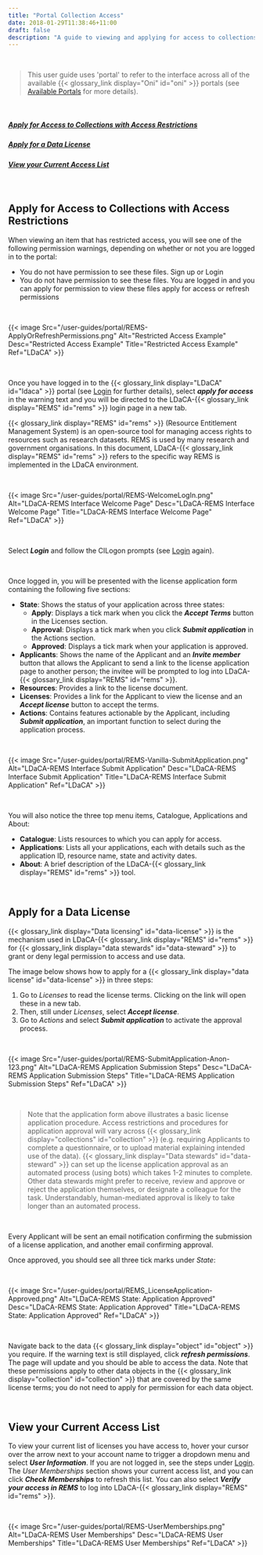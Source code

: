 ```yaml
---
title: "Portal Collection Access"
date: 2018-01-29T11:38:46+11:00
draft: false
description: "A guide to viewing and applying for access to collections in the portal."
---
```


<br>

> This user guide uses 'portal' to refer to the interface across all of the available {{< glossary_link display="Oni" id="oni" >}} portals (see [Available Portals](/resources/user-guides/portal/available-portals/) for more details).

<br>

##### [Apply for Access to Collections with Access Restrictions](#apply-for-access-to-collections-with-access-restrictions)

##### [Apply for a Data License](#apply-for-a-data-license)

##### [View your Current Access List](#view-your-current-access-list)

<br>

## Apply for Access to Collections with Access Restrictions

When viewing an item that has restricted access, you will see one of the following permission warnings, depending on whether or not you are logged in to the portal:

- You do not have permission to see these files. Sign up or Login
- You do not have permission to see these files. You are logged in and you can apply for permission to view these files apply for access or refresh permissions

<br>

{{< image Src="/user-guides/portal/REMS-ApplyOrRefreshPermissions.png" Alt="Restricted Access Example" Desc="Restricted Access Example" Title="Restricted Access Example" Ref="LDaCA" >}}

<br>

Once you have logged in to the {{< glossary_link display="LDaCA" id="ldaca" >}} portal (see [Login](/resources/user-guides/portal/login/) for further details), select **_apply for access_** in the warning text and you will be directed to the LDaCA-{{< glossary_link display="REMS" id="rems" >}} login page in a new tab.

{{< glossary_link display="REMS" id="rems" >}} (Resource Entitlement Management System) is an open-source tool for managing access rights to resources such as research datasets. REMS is used by many research and government organisations. In this document, LDaCA-{{< glossary_link display="REMS" id="rems" >}} refers to the specific way REMS is implemented in the LDaCA environment.

<br>

{{< image Src="/user-guides/portal/REMS-WelcomeLogIn.png" Alt="LDaCA-REMS Interface Welcome Page" Desc="LDaCA-REMS Interface Welcome Page" Title="LDaCA-REMS Interface Welcome Page" Ref="LDaCA" >}}

<br>

Select **_Login_** and follow the CILogon prompts (see [Login](/resources/user-guides/portal/login/) again).

<br>

Once logged in, you will be presented with the license application form containing the following five sections:

- **State**: Shows the status of your application across three states:
  - **Apply**: Displays a tick mark when you click the **_Accept Terms_** button in the Licenses section.
  - **Approval**: Displays a tick mark when you click **_Submit application_** in the Actions section.
  - **Approved**: Displays a tick mark when your application is approved.
- **Applicants**: Shows the name of the Applicant and an **_Invite member_** button that allows the Applicant to send a link to the license application page to another person; the invitee will be prompted to log into LDaCA-{{< glossary_link display="REMS" id="rems" >}}.
- **Resources**: Provides a link to the license document.
- **Licenses**: Provides a link for the Applicant to view the license and an **_Accept license_** button to accept the terms.
- **Actions**: Contains features actionable by the Applicant, including **_Submit application_**, an important function to select during the application process.

<br>

{{< image Src="/user-guides/portal/REMS-Vanilla-SubmitApplication.png" Alt="LDaCA-REMS Interface Submit Application" Desc="LDaCA-REMS Interface Submit Application" Title="LDaCA-REMS Interface Submit Application" Ref="LDaCA" >}}

<br>

You will also notice the three top menu items, Catalogue, Applications and About:

- **Catalogue**: Lists resources to which you can apply for access.
- **Applications**: Lists all your applications, each with details such as the application ID, resource name, state and activity dates.
- **About**: A brief description of the LDaCA-{{< glossary_link display="REMS" id="rems" >}} tool.

<br>

## Apply for a Data License

{{< glossary_link display="Data licensing" id="data-license" >}} is the mechanism used in LDaCA-{{< glossary_link display="REMS" id="rems" >}} for {{< glossary_link display="data stewards" id="data-steward" >}} to grant or deny legal permission to access and use data.

The image below shows how to apply for a {{< glossary_link display="data license" id="data-license" >}} in three steps:

1. Go to _Licenses_ to read the license terms. Clicking on the link will open these in a new tab.
2. Then, still under _Licenses_, select **_Accept license_**.
3. Go to _Actions_ and select **_Submit application_** to activate the approval process.

<br>

{{< image Src="/user-guides/portal/REMS-SubmitApplication-Anon-123.png" Alt="LDaCA-REMS Application Submission Steps" Desc="LDaCA-REMS Application Submission Steps" Title="LDaCA-REMS Application Submission Steps" Ref="LDaCA" >}}

<br>

> Note that the application form above illustrates a basic license application procedure. Access restrictions and procedures for application approval will vary across {{< glossary_link display="collections" id="collection" >}} (e.g. requiring Applicants to complete a questionnaire, or to upload material explaining intended use of the data). {{< glossary_link display="Data stewards" id="data-steward" >}} can set up the license application approval as an automated process (using bots) which takes 1-2 minutes to complete. Other data stewards might prefer to receive, review and approve or reject the application themselves, or designate a colleague for the task. Understandably, human-mediated approval is likely to take longer than an automated process.

<br>

Every Applicant will be sent an email notification confirming the submission of a license application, and another email confirming approval.

Once approved, you should see all three tick marks under _State_:

<br>

{{< image Src="/user-guides/portal/REMS_LicenseApplication-Approved.png" Alt="LDaCA-REMS State: Application Approved" Desc="LDaCA-REMS State: Application Approved" Title="LDaCA-REMS State: Application Approved" Ref="LDaCA" >}}

<br>

Navigate back to the data {{< glossary_link display="object" id="object" >}} you require. If the warning text is still displayed, click **_refresh permissions_**. The page will update and you should be able to access the data. Note that these permissions apply to other data objects in the {{< glossary_link display="collection" id="collection" >}} that are covered by the same license terms; you do not need to apply for permission for each data object.

<br>

## View your Current Access List

To view your current list of licenses you have access to, hover your cursor over the arrow next to your account name to trigger a dropdown menu and select **_User Information_**. If you are not logged in, see the steps under [Login](/resources/user-guides/portal/login/). The _User Memberships_ section shows your current access list, and you can click **_Check Memberships_** to refresh this list. You can also select **_Verify your access in REMS_** to log into LDaCA-{{< glossary_link display="REMS" id="rems" >}}.

<br>

{{< image Src="/user-guides/portal/REMS-UserMemberships.png" Alt="LDaCA-REMS User Memberships" Desc="LDaCA-REMS User Memberships" Title="LDaCA-REMS User Memberships" Ref="LDaCA" >}}

<br>
